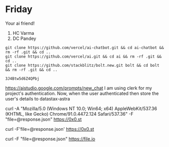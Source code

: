 # Friday
Your ai friend!

1. HC Varma
2. DC Pandey

```
git clone https://github.com/vercel/ai-chatbot.git && cd ai-chatbot && rm -rf .git && cd ..
git clone https://github.com/vercel/ai.git && cd ai && rm -rf .git && cd ..
git clone https://github.com/stackblitz/bolt.new.git bolt && cd bolt && rm -rf .git && cd ..
```

```
3J4Btw5d6Z4QPbj
```

https://aistudio.google.com/prompts/new_chat
I am using clerk for my project's authentication. Now, when the user authenticated then store the user's details to datastax-astra

curl -A "Mozilla/5.0 (Windows NT 10.0; Win64; x64) AppleWebKit/537.36 (KHTML, like Gecko) Chrome/91.0.4472.124 Safari/537.36" -F "file=@response.json" https://0x0.st

curl -F'file=@response.json' https://0x0.st

curl -F "file=@response.json" https://file.io